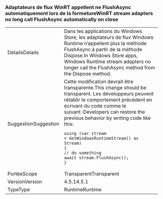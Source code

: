 ### <a name="winrt-stream-adapters-no-long-call-flushasync-automatically-on-close"></a><span data-ttu-id="f8502-101">Adaptateurs de flux WinRT appellent ne FlushAsync automatiquement lors de la fermeture</span><span class="sxs-lookup"><span data-stu-id="f8502-101">WinRT stream adapters no long call FlushAsync automatically on close</span></span>

|   |   |
|---|---|
|<span data-ttu-id="f8502-102">Détails</span><span class="sxs-lookup"><span data-stu-id="f8502-102">Details</span></span>|<span data-ttu-id="f8502-103">Dans les applications du Windows Store, les adaptateurs de flux Windows Runtime n’appellent plus la méthode FlushAsync à partir de la méthode Dispose.</span><span class="sxs-lookup"><span data-stu-id="f8502-103">In Windows Store apps, Windows Runtime stream adapters no longer call the FlushAsync method from the Dispose method.</span></span>|
|<span data-ttu-id="f8502-104">Suggestion</span><span class="sxs-lookup"><span data-stu-id="f8502-104">Suggestion</span></span>|<span data-ttu-id="f8502-105">Cette modification devrait être transparente.</span><span class="sxs-lookup"><span data-stu-id="f8502-105">This change should be transparent.</span></span> <span data-ttu-id="f8502-106">Les développeurs peuvent rétablir le comportement précédent en écrivant du code comme le suivant :</span><span class="sxs-lookup"><span data-stu-id="f8502-106">Developers can restore the previous behavior by writing code like this:</span></span><pre><code class="language-csharp">using (var stream = GetWindowsRuntimeStream() as Stream)&#13;&#10;{&#13;&#10;// do something&#13;&#10;await stream.FlushAsync();&#13;&#10;}&#13;&#10;</code></pre>|
|<span data-ttu-id="f8502-107">Portée</span><span class="sxs-lookup"><span data-stu-id="f8502-107">Scope</span></span>|<span data-ttu-id="f8502-108">Transparent</span><span class="sxs-lookup"><span data-stu-id="f8502-108">Transparent</span></span>|
|<span data-ttu-id="f8502-109">Version</span><span class="sxs-lookup"><span data-stu-id="f8502-109">Version</span></span>|<span data-ttu-id="f8502-110">4.5.1</span><span class="sxs-lookup"><span data-stu-id="f8502-110">4.5.1</span></span>|
|<span data-ttu-id="f8502-111">Type</span><span class="sxs-lookup"><span data-stu-id="f8502-111">Type</span></span>|<span data-ttu-id="f8502-112">Runtime</span><span class="sxs-lookup"><span data-stu-id="f8502-112">Runtime</span></span>|

